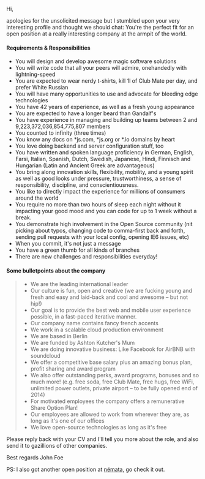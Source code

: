 Hi,

apologies for the unsolicited message but I stumbled upon your very interesting profile and thought we should chat:
You're the perfect fit for an open position at a really interesting company at the armpit of the world.

#### Requirements & Responsibilities
 * You will design and develop awesome magic software solutions
 * You will write code that all your peers will admire, onehandedly with lightning-speed 
 * You are expected to wear nerdy t-shirts, kill 1l of Club Mate per day, and prefer White Russian
 * You will have many opportunities to use and advocate for bleeding edge technologies
 * You have 42 years of experience, as well as a fresh young appearance
 * You are expected to have a longer beard than Gandalf's
 * You have experience in managing and building up teams between 2 and 9,223,372,036,854,775,807 members
 * You counted to infinity (three times)
 * You know any docs on *js.com, *js.org or *.io domains by heart
 * You love doing backend and server configuration stuff, too
 * You have written and spoken language proficiency in German, English, Farsi, Italian, Spanish, Dutch, Swedish, Japanese, Hindi, Finnisch and Hungarian (Latin and Ancient Greek are advantageous)
 * You bring along innovation skills, flexibility, mobility, and a young spirit as well as good looks under pressure, trustworthiness, a sense of responsibility, discipline, and conscientiousness.
 * You like to directly impact the experience for millions of consumers around the world
 * You require no more than two hours of sleep each night without it impacting your good mood and you can code for up to 1 week without a break.
 * You demonstrate high involvement in the Open Source community (nit picking about typos, changing code to comma-first back and forth, sending pull requests with your local config, opening IE6 issues, etc)
 * When you commit, it's not just a message
 * You have a green thumb for all kinds of branches
 * There are new challenges and responsibilities everyday!


#### Some bulletpoints about the company
> + We are the leading international leader
> + Our culture is fun, open and creative (we are fucking young and fresh and easy and laid-back and cool and awesome – but not hip!)
> + Our goal is to provide the best web and mobile user experience possible, in a fast-paced iterative manner. 
> + Our company name contains fancy french accents
> + We work in a scalable cloud production environment
> + We are based in Berlin
> + We are funded by Ashton Kutcher's Mum
> + We are doing innovative business: Like Facebook for AirBNB with soundcloud
> + We offer a competitive base salary plus an amazing bonus plan, profit sharing and award program 
> + We also offer outstanding perks, award programs, bonuses and so much more! (e.g. free soda, free Club Mate, free hugs, free WiFi, unlimited power outlets, private airport – to be fully opened end of 2014)
> + For motivated employees the company offers a remunerative Share Option Plan!
> + Our employees are allowed to work from wherever they are, as long as it's one of our offices
> + We love open-source technologies as long as it's free

Please reply back with your CV and I'll tell you more about the role, and also send it to gazillions of other companies.

Best regards
John Foe

PS: I also got another open position at [némata](https://github.com/nemata/fork-your-job), go check it out.
